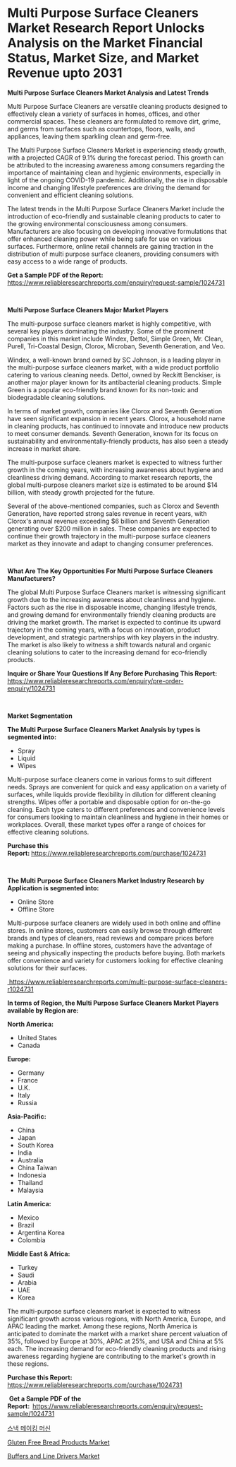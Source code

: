<p><h1>Multi Purpose Surface Cleaners Market Research Report Unlocks Analysis on the Market Financial Status, Market Size, and Market Revenue upto 2031</h1></p><p><strong>Multi Purpose Surface Cleaners Market Analysis and Latest Trends</strong></p>
<p><p>Multi Purpose Surface Cleaners are versatile cleaning products designed to effectively clean a variety of surfaces in homes, offices, and other commercial spaces. These cleaners are formulated to remove dirt, grime, and germs from surfaces such as countertops, floors, walls, and appliances, leaving them sparkling clean and germ-free.</p><p>The Multi Purpose Surface Cleaners Market is experiencing steady growth, with a projected CAGR of 9.1% during the forecast period. This growth can be attributed to the increasing awareness among consumers regarding the importance of maintaining clean and hygienic environments, especially in light of the ongoing COVID-19 pandemic. Additionally, the rise in disposable income and changing lifestyle preferences are driving the demand for convenient and efficient cleaning solutions.</p><p>The latest trends in the Multi Purpose Surface Cleaners Market include the introduction of eco-friendly and sustainable cleaning products to cater to the growing environmental consciousness among consumers. Manufacturers are also focusing on developing innovative formulations that offer enhanced cleaning power while being safe for use on various surfaces. Furthermore, online retail channels are gaining traction in the distribution of multi purpose surface cleaners, providing consumers with easy access to a wide range of products.</p></p>
<p><strong>Get a Sample PDF of the Report:&nbsp;</strong> <a href="https://www.reliableresearchreports.com/enquiry/request-sample/1024731">https://www.reliableresearchreports.com/enquiry/request-sample/1024731</a></p>
<p>&nbsp;</p>
<p><strong>Multi Purpose Surface Cleaners Major Market Players</strong></p>
<p><p>The multi-purpose surface cleaners market is highly competitive, with several key players dominating the industry. Some of the prominent companies in this market include Windex, Dettol, Simple Green, Mr. Clean, Purell, Tri-Coastal Design, Clorox, Microban, Seventh Generation, and Veo.</p><p>Windex, a well-known brand owned by SC Johnson, is a leading player in the multi-purpose surface cleaners market, with a wide product portfolio catering to various cleaning needs. Dettol, owned by Reckitt Benckiser, is another major player known for its antibacterial cleaning products. Simple Green is a popular eco-friendly brand known for its non-toxic and biodegradable cleaning solutions.</p><p>In terms of market growth, companies like Clorox and Seventh Generation have seen significant expansion in recent years. Clorox, a household name in cleaning products, has continued to innovate and introduce new products to meet consumer demands. Seventh Generation, known for its focus on sustainability and environmentally-friendly products, has also seen a steady increase in market share.</p><p>The multi-purpose surface cleaners market is expected to witness further growth in the coming years, with increasing awareness about hygiene and cleanliness driving demand. According to market research reports, the global multi-purpose cleaners market size is estimated to be around $14 billion, with steady growth projected for the future.</p><p>Several of the above-mentioned companies, such as Clorox and Seventh Generation, have reported strong sales revenue in recent years, with Clorox's annual revenue exceeding $6 billion and Seventh Generation generating over $200 million in sales. These companies are expected to continue their growth trajectory in the multi-purpose surface cleaners market as they innovate and adapt to changing consumer preferences.</p></p>
<p>&nbsp;</p>
<p><strong>What Are The Key Opportunities For Multi Purpose Surface Cleaners Manufacturers?</strong></p>
<p><p>The global Multi Purpose Surface Cleaners market is witnessing significant growth due to the increasing awareness about cleanliness and hygiene. Factors such as the rise in disposable income, changing lifestyle trends, and growing demand for environmentally friendly cleaning products are driving the market growth. The market is expected to continue its upward trajectory in the coming years, with a focus on innovation, product development, and strategic partnerships with key players in the industry. The market is also likely to witness a shift towards natural and organic cleaning solutions to cater to the increasing demand for eco-friendly products.</p></p>
<p><strong>Inquire or Share Your Questions If Any Before Purchasing This Report:</strong> <a href="https://www.reliableresearchreports.com/enquiry/pre-order-enquiry/1024731">https://www.reliableresearchreports.com/enquiry/pre-order-enquiry/1024731</a></p>
<p>&nbsp;</p>
<p><strong>Market Segmentation</strong></p>
<p><strong>The Multi Purpose Surface Cleaners Market Analysis by types is segmented into:</strong></p>
<p><ul><li>Spray</li><li>Liquid</li><li>Wipes</li></ul></p>
<p><p>Multi-purpose surface cleaners come in various forms to suit different needs. Sprays are convenient for quick and easy application on a variety of surfaces, while liquids provide flexibility in dilution for different cleaning strengths. Wipes offer a portable and disposable option for on-the-go cleaning. Each type caters to different preferences and convenience levels for consumers looking to maintain cleanliness and hygiene in their homes or workplaces. Overall, these market types offer a range of choices for effective cleaning solutions.</p></p>
<p><strong>Purchase this Report:&nbsp;</strong><a href="https://www.reliableresearchreports.com/purchase/1024731">https://www.reliableresearchreports.com/purchase/1024731</a></p>
<p>&nbsp;</p>
<p><strong>The Multi Purpose Surface Cleaners Market Industry Research by Application is segmented into:</strong></p>
<p><ul><li>Online Store</li><li>Offline Store</li></ul></p>
<p><p>Multi-purpose surface cleaners are widely used in both online and offline stores. In online stores, customers can easily browse through different brands and types of cleaners, read reviews and compare prices before making a purchase. In offline stores, customers have the advantage of seeing and physically inspecting the products before buying. Both markets offer convenience and variety for customers looking for effective cleaning solutions for their surfaces.</p></p>
<p><a href="https://www.reliableresearchreports.com/multi-purpose-surface-cleaners-r1024731">&nbsp;https://www.reliableresearchreports.com/multi-purpose-surface-cleaners-r1024731</a></p>
<p><strong>In terms of Region, the Multi Purpose Surface Cleaners Market Players available by Region are:</strong></p>
<p>
    <p> <strong> North America: </strong>
        <ul>
            <li>United States</li>
            <li>Canada</li>
        </ul>
        </p> 
    <p> <strong> Europe: </strong>
        <ul>
            <li>Germany</li>
            <li>France</li>
            <li>U.K.</li>
            <li>Italy</li>
            <li>Russia</li>
        </ul>
        </p> 
    <p> <strong> Asia-Pacific: </strong>
        <ul>
            <li>China</li>
            <li>Japan</li>
            <li>South Korea</li>
            <li>India</li>
            <li>Australia</li>
            <li>China Taiwan</li>
            <li>Indonesia</li>
            <li>Thailand</li>
            <li>Malaysia</li>
        </ul>
        </p> 
    <p> <strong> Latin America: </strong>
        <ul>
            <li>Mexico</li>
            <li>Brazil</li>
            <li>Argentina Korea</li>
            <li>Colombia</li>
        </ul>
        </p> 
    <p> <strong> Middle East & Africa: </strong>
        <ul>
            <li>Turkey</li>
            <li>Saudi</li>
            <li>Arabia</li>
            <li>UAE</li>
            <li>Korea</li>
        </ul>
    </p>
    </p>
<p><p>The multi-purpose surface cleaners market is expected to witness significant growth across various regions, with North America, Europe, and APAC leading the market. Among these regions, North America is anticipated to dominate the market with a market share percent valuation of 35%, followed by Europe at 30%, APAC at 25%, and USA and China at 5% each. The increasing demand for eco-friendly cleaning products and rising awareness regarding hygiene are contributing to the market's growth in these regions.</p></p>
<p><strong>Purchase this Report: </strong><a href="https://www.reliableresearchreports.com/purchase/1024731">https://www.reliableresearchreports.com/purchase/1024731</a></p>
<p>&nbsp;<strong>Get a Sample PDF of the Report:&nbsp;&nbsp;</strong><a href="https://www.reliableresearchreports.com/enquiry/request-sample/1024731">https://www.reliableresearchreports.com/enquiry/request-sample/1024731</a></p>
<p><strong></strong></p>
<p><p><a href="https://medium.com/@josefarice/%EC%8A%A4%EB%82%B5-%EB%A7%8C%EB%93%9C%EB%8A%94-%EA%B8%B0%EA%B3%84-%EC%8B%9C%EC%9E%A5-%EB%8F%99%ED%96%A5-%EB%B0%8F-%EC%8B%9C%EC%9E%A5-%EB%B6%84%EC%84%9D%EC%9D%B4-2024%EB%85%84%EB%B6%80%ED%84%B0-2031%EB%85%84%EA%B9%8C%EC%A7%80-%EC%98%88%EC%B8%A1%EB%90%A9%EB%8B%88%EB%8B%A4-10ab476781ca">스낵 메이킹 머신</a></p><p><a href="https://www.linkedin.com/pulse/gluten-free-bread-products-market-trends-forecast-competitive-nmlgc">Gluten Free Bread Products Market</a></p><p><a href="https://www.linkedin.com/pulse/decoding-buffers-line-drivers-market-metrics-share-trends-dnaue">Buffers and Line Drivers Market</a></p></p>
